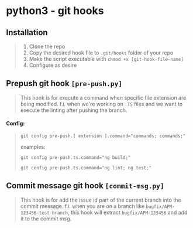 # python3 - git hooks

## Installation
> 1) Clone the repo
> 2) Copy the desired hook file to `.git/hooks` folder of your repo
> 3) Make the script executable with `chmod +x [git-hook-file-name]`
> 4) Configure as desire

## Prepush git hook `[pre-push.py]`
> This hook is for execute a command when specific file extension are being modified.
> f.i. when we're working on `.TS` files and we want to execute the linting after pushing
> the branch.

#### Config:
>`git config pre-push.[ extension ].command="commands; commands;"`
>
> examples:
>
> `git config pre-push.ts.command="ng build;"`
>
> `git config pre-push.ts.command="ng lint; ng test;"`

## Commit message git hook `[commit-msg.py]`
> This hook is for add the issue id part of the current branch into the commit message.
> f.i. when you are on a branch like `bugfix/APM-123456-test-branch`, this hook will extract `bugfix/APM-123456` and add it to the commit msg.
